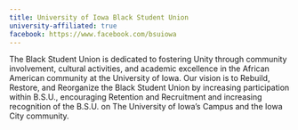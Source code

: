```yaml
---
title: University of Iowa Black Student Union
university-affiliated: true
facebook: https://www.facebook.com/bsuiowa
---
```


The Black Student Union is dedicated to fostering Unity through community involvement, cultural activities, and academic excellence in the African American community at the University of Iowa. Our vision is to Rebuild, Restore, and Reorganize the Black Student Union by increasing participation within B.S.U., encouraging Retention and Recruitment and increasing recognition of the B.S.U. on The University of Iowa’s Campus and the Iowa City community.
